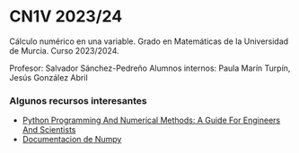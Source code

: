 # CN1V 2023/24
Cálculo numérico en una variable. Grado en Matemáticas de la Universidad de Murcia. Curso 2023/2024.

Profesor: Salvador Sánchez-Pedreño
Alumnos internos: Paula Marín Turpín, Jesús González Abril

### Algunos recursos interesantes

- [Python Programming And Numerical Methods: A Guide For Engineers And Scientists](https://pythonnumericalmethods.berkeley.edu/notebooks/Index.html)
- [Documentacion de Numpy](https://numpy.org/doc/stable/)
